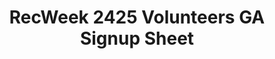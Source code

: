 ---
title: RecWeek 2425 Volunteers GA Signup Sheet
redirect_to: https://docs.google.com/spreadsheets/d/1Y-2s_9xceYXQi6YCJSGQ_tz9VvHy3L2stoMlWKj-i2I/edit?gid=582398587#gid=582398587
redirect_from: 
  - /RAP24-VolGASignUps
  - /rap24-volgasignups
---